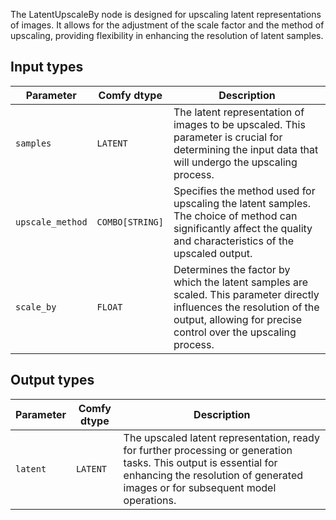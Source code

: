 
The LatentUpscaleBy node is designed for upscaling latent representations of images. It allows for the adjustment of the scale factor and the method of upscaling, providing flexibility in enhancing the resolution of latent samples.
## Input types

| Parameter     | Comfy dtype  | Description |
|---------------|--------------|-------------|
| `samples`     | `LATENT`     | The latent representation of images to be upscaled. This parameter is crucial for determining the input data that will undergo the upscaling process. |
| `upscale_method` | `COMBO[STRING]` | Specifies the method used for upscaling the latent samples. The choice of method can significantly affect the quality and characteristics of the upscaled output. |
| `scale_by`    | `FLOAT`      | Determines the factor by which the latent samples are scaled. This parameter directly influences the resolution of the output, allowing for precise control over the upscaling process. |

## Output types

| Parameter | Comfy dtype | Description |
|-----------|-------------|-------------|
| `latent`  | `LATENT`    | The upscaled latent representation, ready for further processing or generation tasks. This output is essential for enhancing the resolution of generated images or for subsequent model operations. |